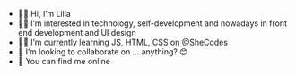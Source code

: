 - 💁‍♀️ Hi, I’m Lilla
- 🤸‍♀️ I’m interested in technology, self-development and nowadays in front end development and UI design
- 👩‍🎓 I’m currently learning JS, HTML, CSS on @SheCodes
- 🤝 I’m looking to collaborate on ... anything? 😊
- 📧 You can find me online

<!---
cslylla/cslylla is a ✨ special ✨ repository because its `README.md` (this file) appears on your GitHub profile.
You can click the Preview link to take a look at your changes.
--->
